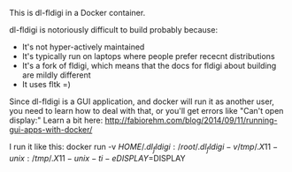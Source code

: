 This is dl-fldigi in a Docker container.

dl-fldigi is notoriously difficult to build probably because:
* It's not hyper-actively maintained
* It's typically run on laptops where people prefer rececnt distributions
* It's a fork of fldigi, which means that the docs for fldigi about building are mildly different
* It uses fltk =)

Since dl-fldigi is a GUI application, and docker will run it as another user, you need to learn how to deal with that, or you'll get errors like "Can't open display:"
Learn a bit here: http://fabiorehm.com/blog/2014/09/11/running-gui-apps-with-docker/

I run it like this:
  docker run -v $HOME/.dl_fldigi:/root/.dl_fldigi -v /tmp/.X11-unix:/tmp/.X11-unix -ti -e DISPLAY=$DISPLAY
